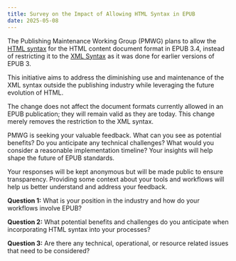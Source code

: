 ```yaml
---
title: Survey on the Impact of Allowing HTML Syntax in EPUB
date: 2025-05-08
---
```


The Publishing Maintenance Working Group (PMWG) plans to allow the [HTML syntax](https://html.spec.whatwg.org/multipage/syntax.html#syntax) for the HTML content document format in EPUB 3.4, instead of restricting it to the [XML Syntax](https://html.spec.whatwg.org/multipage/xhtml.html#the-xhtml-syntax) as it was done for earlier versions of EPUB 3.

This initiative aims to address the diminishing use and maintenance of the XML syntax outside the publishing industry while leveraging the future evolution of HTML. 

The change does not affect the document formats currently allowed in an EPUB publication; they will remain valid as they are today. This change merely removes the restriction to the XML syntax.

PMWG is seeking your valuable feedback. What can you see as potential benefits? Do you anticipate any technical challenges? What would you consider a reasonable implementation timeline?  Your insights will help shape the future of EPUB standards. 

Your responses will be kept anonymous but will be made public to ensure transparency. Providing some context about your tools and workflows will help us better understand and address your feedback.

**Question 1:** What is your position in the industry and how do your workflows involve EPUB?

**Question 2:** What potential benefits and challenges do you anticipate when incorporating HTML syntax into your processes? 

**Question 3:** Are there any technical, operational, or resource related issues that need to be considered?

